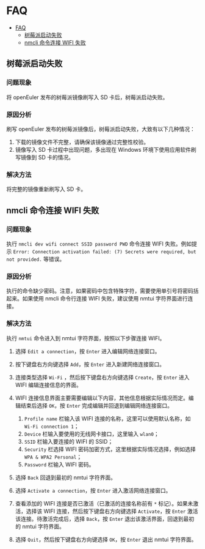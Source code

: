 # FAQ
<!-- TOC -->

- [FAQ](#faq)
    - [树莓派启动失败](#树莓派启动失败)
    - [nmcli 命令连接 WIFI 失败](#nmcli-命令连接-wifi-失败)

<!-- /TOC -->

## 树莓派启动失败

### 问题现象

将 openEuler 发布的树莓派镜像刷写入 SD 卡后，树莓派启动失败。

### 原因分析

刷写 openEuler 发布的树莓派镜像后，树莓派启动失败，大致有以下几种情况：

1.  下载的镜像文件不完整，请确保该镜像通过完整性校验。
2.  镜像写入 SD 卡过程中出现问题，多出现在 Windows 环境下使用应用软件刷写镜像到 SD 卡的情况。

### 解决方法

将完整的镜像重新刷写入 SD 卡。

## nmcli 命令连接 WIFI 失败

### 问题现象

执行 `nmcli dev wifi connect SSID password PWD` 命令连接 WIFI 失败。例如提示 `Error: Connection activation failed: (7) Secrets were required, but not provided.` 等错误。

### 原因分析

执行的命令缺少密码。注意，如果密码中包含特殊字符，需要使用单引号将密码括起来。如果使用 nmcli 命令行连接 WIFI 失败，建议使用 nmtui 字符界面进行连接。

### 解决方法

执行 `nmtui` 命令进入到 nmtui 字符界面，按照以下步骤连接 WIFI。

1.  选择 `Edit a connection`，按 `Enter` 进入编辑网络连接窗口。
2.  按下键盘右方向键选择 `Add`，按 `Enter` 进入新建网络连接窗口。
3.  连接类型选择 `Wi-Fi` ，然后按下键盘右方向键选择 `Create`，按 `Enter` 进入 WIFI 编辑连接信息的界面。
4.  WIFI 连接信息界面主要需要编辑以下内容，其他信息根据实际情况而定。编辑结束后选择 `OK`，按 `Enter` 完成编辑并回退到编辑网络连接窗口。
    1.  `Profile name` 栏输入该 WIFI 连接的名称，这里可以使用默认名称，如 `Wi-Fi connection 1`；
    2.  `Device` 栏输入要使用的无线网卡接口，这里输入 `wlan0`；
    3.  `SSID` 栏输入要连接的 WIFI 的 SSID；
    4.  `Security` 栏选择 WIFI 密码加密方式，这里根据实际情况选择，例如选择 `WPA & WPA2 Personal`；
    5.  `Password` 栏输入 WIFI 密码。

5.  选择 `Back` 回退到最初的 nmtui 字符界面。
6.  选择 `Activate a connection`，按 `Enter` 进入激活网络连接窗口。
7.  查看添加的 WIFI 连接是否已激活（已激活的连接名称前有 `*` 标记）。如果未激活，选择该 WIFI 连接，然后按下键盘右方向键选择 `Activate`，按 `Enter` 激活该连接。待激活完成后，选择 `Back`，按 `Enter` 退出该激活界面，回退到最初的 nmtui 字符界面。
8.  选择 `Quit`，然后按下键盘右方向键选择 `OK`，按 `Enter` 退出 nmtui 字符界面。